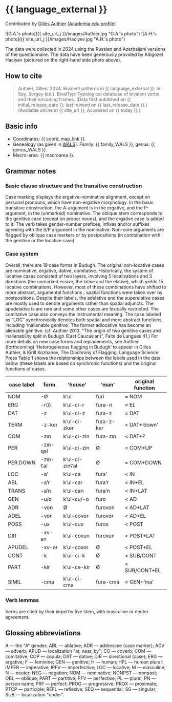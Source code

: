 # {{ language_external }}

Contributed by [Gilles Authier](https://www.ephe.psl.eu/gilles-authier) ([Academia.edu profile](https://ephe.academia.edu/GillesAuthier)) 

![G.A.'s photo]({{ site_url_j }}/images/Authier.jpg "G.A.'s photo")
![A.H.'s photo]({{ site_url_j }}/images/Haciyev.jpg "A.H.'s photo")

The data were collected in 2024 using the Russian and Azerbaijani versions of the questionnaire. The data have been generously provided by Adigözel Haciyev (pictured on the right-hand side photo above). 

## How to cite

> Authier, Gilles. 2024. Bivalent patterns in {{ language_external }}. In: Say, Sergey (ed.). BivalTyp: Typological database of bivalent verbs and their encoding frames. (Data first published on {{ initial_release_date }}; last revised on {{ last_release_date }}.) (Available online at {{ site_url }}, Accessed on {{ today }}.)

## Basic info

- Coordinates: {{ coord_map_link }}.
- Genealogy (as given in [WALS](https://wals.info/)). Family: {{ family_WALS }}, genus: {{ genus_WALS }}.
- Macro-area: {{ macroarea }}.

## Grammar notes 

### Basic clause structure and the transitive construction
Case marking displays the ergative-nominative alignment, except on personal pronouns, which have non-ergative morphology. In the basic transitive construction, the A-argument is in the ergative, and the P-argument, in the (unmarked) nominative. The oblique stem corresponds to the genitive case (except on proper nouns), and the ergative case is added to it. The verb takes gender-number prefixes, infixes and/or suffixes agreeing with the S/P argument in the nominative. Non-core arguments are flagged by oblique case markers or by postpositions (in combination with the genitive or the locative case).

### Case system
Overall, there are 19 case forms in Budugh. The original non-locative cases are nominative, ergative, dative, comitative. Historically, the system of locative cases consisted of two layers, involving 5 localizations and 3 directions (the unmarked essive, the lative and the elative), which yields 15 locative combinations. However, most of these combinations have shifted to more abstract, argumental functions ; spatial functions were taken over by postpositions. Despite their labels, the adelative and the superelative cases are mostly used to denote arguments rather than spatial adjuncts. The apudelative is are rare and some other cases are lexically restricted. The comitative case also conveys the instrumental meaning. The case labeled as “LOC” synchronically denotes both spatial and more abstract functions, including ‘inalienable genitive’. The former adlocative has become an alienable genitive. (cf. Authier 2013. “The origin of two genitive cases and inalienability split in Budugh (East Caucasian)”, Faits de Langues 41.) 
For more details on new case forms and replacements, see Authier (forthcoming) ‘Heterogeneous flagging in Budugh’ to appear in Gilles Authier, & Kirill Kozhanov, The Diachrony of Flagging. Language Science Press
Table 1 shows the relationships between the labels used in the data below (these labels are based on synchronic functions) and the original functions of cases.

|      case label     |      form       |      ‘house’          |      ‘man’        |      original function     |
|---------------------|-----------------|-----------------------|-------------------|----------------------------|
|     NOM             |     -Ø          |     k’ul              |     furi          |     = NOM                  |
|     ERG             |     -r(i)       |     k’ul-ci-r         |     fura-ri       |     = EL                   |
|     DAT             |     -z          |     k’ul-ci-z         |     fura-z        |     = DAT                  |
|     TERM            |     -z-ker      |     k’ul-ci-zker      |     fura-z-ker    |     < DAT+’down’           |
|     COM             |     -zın        |     k’ul-ci-zin       |     fura-zın      |     < DAT+?                |
|     PER             |     -zın-qal    |     k’ul-ci-zin       |     Ø             |     = COM+UP               |
|     PER.DOWN        |     -zın-ʕal    |     k’ul-ci-zinʕal    |     Ø             |     = COM+DOWN             |
|     LOC             |     -a’         |     k’ul-ca           |     fura’         |     < IN                   |
|     ABL             |     -a’r        |     k’ul-car          |     fura’r        |     < IN+EL                |
|     TRANS           |     -a’n        |     k’ul-can          |     fura’n        |     < IN+LAT               |
|     GEN             |     -u/o        |     k’ul-cu/-o        |     furo          |     < AD                   |
|     ADR             |     -von        |     Ø                 |     furovon       |     < AD+LAT               |
|     ADEL            |     -vor        |     k’ul-covor        |     furovor       |     < AD+EL                |
|     POSS            |     -ux         |     k’ul-cux          |     furox         |     < POST                 |
|     DIR             |     -xv-an      |     k’ul-coxun        |     furoxun       |     < POST+LAT             |
|     APUDEL          |     -xv-ar      |     k’ul-coxor        |     Ø             |     < POST+EL              |
|     CONT            |     -k          |     k’ul-ci-k         |     Ø             |     < SUB/CONT             |
|     PART            |     -kir        |     k’ul-ce-kir       |     Ø             |     < SUB/CONT+EL          |
|     SIMIL           |     -cma        |     k’ul-ci-cma       |     fura-cma      |     = GEN+’ma’             |

### Verb lemmas
Verbs are cited by their imperfective stem, with masculine or neuter agreement.

## Glossing abbreviations
A — the "A" gender; ABL — ablative; ADR — addressee (case marker); ADV — adverb; APUD — localization "at, near, by"; CO — coverb; COM — comitative; COP — copula; DAT — dative; DIR — directional (case); ERG — ergative; F — feminine; GEN — genitive; H — human; HPL — human plural; IMPER — imperative; IPFV — imperfective; LOC — locative; M — masculine; N — neuter; NEG — negation; NOM — nominative; NONPST — nonpast; OBL — oblique; PART — partitive; PFV — perfective; PL — plural; PN — person name; PRF — perfect; PROG — progressive; PROX — proximate; PTCP — participle; REFL — reflexive; SEQ — sequential; SG — singular; SUB — localization "under".
